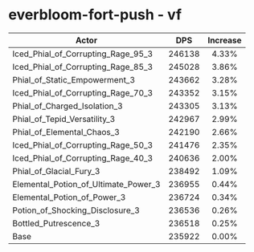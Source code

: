 # everbloom-fort-push - vf
| Actor | DPS | Increase |
|---|:---:|:---:|
|Iced_Phial_of_Corrupting_Rage_95_3|246138|4.33%|
|Iced_Phial_of_Corrupting_Rage_85_3|245028|3.86%|
|Phial_of_Static_Empowerment_3|243662|3.28%|
|Iced_Phial_of_Corrupting_Rage_70_3|243352|3.15%|
|Phial_of_Charged_Isolation_3|243305|3.13%|
|Phial_of_Tepid_Versatility_3|242967|2.99%|
|Phial_of_Elemental_Chaos_3|242190|2.66%|
|Iced_Phial_of_Corrupting_Rage_50_3|241476|2.35%|
|Iced_Phial_of_Corrupting_Rage_40_3|240636|2.00%|
|Phial_of_Glacial_Fury_3|238492|1.09%|
|Elemental_Potion_of_Ultimate_Power_3|236955|0.44%|
|Elemental_Potion_of_Power_3|236724|0.34%|
|Potion_of_Shocking_Disclosure_3|236536|0.26%|
|Bottled_Putrescence_3|236518|0.25%|
|Base|235922|0.00%|
